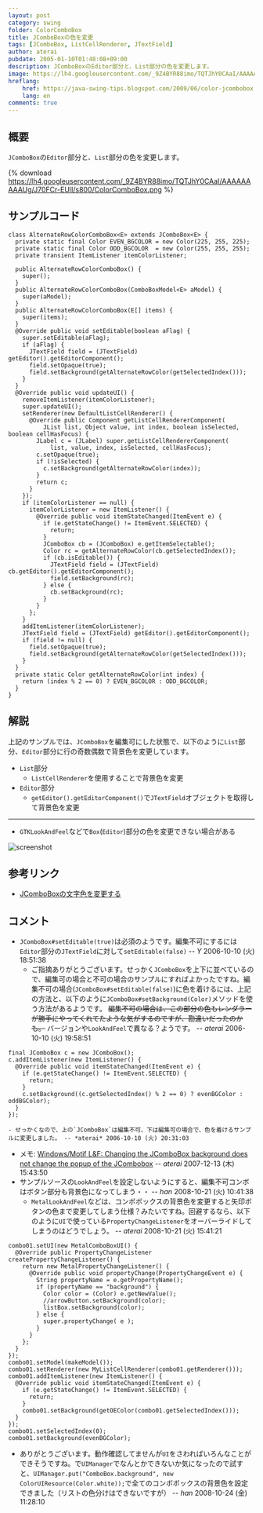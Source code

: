 ```yaml
---
layout: post
category: swing
folder: ColorComboBox
title: JComboBoxの色を変更
tags: [JComboBox, ListCellRenderer, JTextField]
author: aterai
pubdate: 2005-01-10T01:48:08+09:00
description: JComboBoxのEditor部分と、List部分の色を変更します。
image: https://lh4.googleusercontent.com/_9Z4BYR88imo/TQTJhY0CAaI/AAAAAAAAAUg/J70FCr-EUlI/s800/ColorComboBox.png
hreflang:
    href: https://java-swing-tips.blogspot.com/2009/06/color-jcombobox.html
    lang: en
comments: true
---
```

## 概要
`JComboBox`の`Editor`部分と、`List`部分の色を変更します。

{% download https://lh4.googleusercontent.com/_9Z4BYR88imo/TQTJhY0CAaI/AAAAAAAAAUg/J70FCr-EUlI/s800/ColorComboBox.png %}

## サンプルコード
<pre class="prettyprint"><code>class AlternateRowColorComboBox&lt;E&gt; extends JComboBox&lt;E&gt; {
  private static final Color EVEN_BGCOLOR = new Color(225, 255, 225);
  private static final Color ODD_BGCOLOR  = new Color(255, 255, 255);
  private transient ItemListener itemColorListener;

  public AlternateRowColorComboBox() {
    super();
  }
  public AlternateRowColorComboBox(ComboBoxModel&lt;E&gt; aModel) {
    super(aModel);
  }
  public AlternateRowColorComboBox(E[] items) {
    super(items);
  }
  @Override public void setEditable(boolean aFlag) {
    super.setEditable(aFlag);
    if (aFlag) {
      JTextField field = (JTextField) getEditor().getEditorComponent();
      field.setOpaque(true);
      field.setBackground(getAlternateRowColor(getSelectedIndex()));
    }
  }
  @Override public void updateUI() {
    removeItemListener(itemColorListener);
    super.updateUI();
    setRenderer(new DefaultListCellRenderer() {
      @Override public Component getListCellRendererComponent(
          JList list, Object value, int index, boolean isSelected, boolean cellHasFocus) {
        JLabel c = (JLabel) super.getListCellRendererComponent(
            list, value, index, isSelected, cellHasFocus);
        c.setOpaque(true);
        if (!isSelected) {
          c.setBackground(getAlternateRowColor(index));
        }
        return c;
      }
    });
    if (itemColorListener == null) {
      itemColorListener = new ItemListener() {
        @Override public void itemStateChanged(ItemEvent e) {
          if (e.getStateChange() != ItemEvent.SELECTED) {
            return;
          }
          JComboBox cb = (JComboBox) e.getItemSelectable();
          Color rc = getAlternateRowColor(cb.getSelectedIndex());
          if (cb.isEditable()) {
            JTextField field = (JTextField) cb.getEditor().getEditorComponent();
            field.setBackground(rc);
          } else {
            cb.setBackground(rc);
          }
        }
      };
    }
    addItemListener(itemColorListener);
    JTextField field = (JTextField) getEditor().getEditorComponent();
    if (field != null) {
      field.setOpaque(true);
      field.setBackground(getAlternateRowColor(getSelectedIndex()));
    }
  }
  private static Color getAlternateRowColor(int index) {
    return (index % 2 == 0) ? EVEN_BGCOLOR : ODD_BGCOLOR;
  }
}
</code></pre>

## 解説
上記のサンプルでは、`JComboBox`を編集可にした状態で、以下のように`List`部分、`Editor`部分に行の奇数偶数で背景色を変更しています。

- `List`部分
    - `ListCellRenderer`を使用することで背景色を変更
- `Editor`部分
    - `getEditor().getEditorComponent()`で`JTextField`オブジェクトを取得して背景色を変更

<!-- dummy comment line for breaking list -->

- - - -
- `GTKLookAndFeel`などで`Box`(`Editor`)部分の色を変更できない場合がある

<!-- dummy comment line for breaking list -->

![screenshot](https://lh3.googleusercontent.com/_9Z4BYR88imo/TQTJj4vDxSI/AAAAAAAAAUk/ZZtKylfc0k8/s800/ColorComboBox1.png)

## 参考リンク
- [JComboBoxの文字色を変更する](https://ateraimemo.com/Swing/ComboBoxForegroundColor.html)

<!-- dummy comment line for breaking list -->

## コメント
- `JComboBox#setEditable(true)`は必須のようです。編集不可にするには`Editor`部分の`JTextField`に対して`setEditable(false)` -- *Y* 2006-10-10 (火) 18:51:38
    - ご指摘ありがとうございます。せっかく`JComboBox`を上下に並べているので、編集可の場合と不可の場合のサンプルにすればよかったですね。編集不可の場合(`JComboBox#setEditable(false)`)に色を着けるには、上記の方法と、以下のように`JComboBox#setBackground(Color)`メソッドを使う方法があるようです。 ~~編集不可の場合は、この部分の色もレンダラーが勝手にやってくれてたような気がするのですが、勘違いだったのかも。~~ バージョンや`LookAndFeel`で異なる？ようです。 -- *aterai* 2006-10-10 (火) 19:58:51

<!-- dummy comment line for breaking list -->

<pre class="prettyprint"><code>final JComboBox c = new JComboBox();
c.addItemListener(new ItemListener() {
  @Override public void itemStateChanged(ItemEvent e) {
    if (e.getStateChange() != ItemEvent.SELECTED) {
      return;
    }
    c.setBackground((c.getSelectedIndex() % 2 == 0) ? evenBGColor : oddBGColor);
  }
});
</code></pre>

    - せっかくなので、上の`JComboBox`は編集不可、下は編集可の場合で、色を着けるサンプルに変更しました。 -- *aterai* 2006-10-10 (火) 20:31:03
- メモ: [Windows/Motif L&F: Changing the JComboBox background does not change the popup of the JCombobox](https://bugs.openjdk.java.net/browse/JDK-6367601) -- *aterai* 2007-12-13 (木) 15:43:50
- サンプルソースの`LookAndFeel`を設定しないようにすると、編集不可コンボはボタン部分も背景色になってしまう・・ -- *han* 2008-10-21 (火) 10:41:38
    - `MetalLookAndFeel`などは、コンボボックスの背景色を変更すると矢印ボタンの色まで変更してしまう仕様？みたいですね。回避するなら、以下のように`UI`で使っている`PropertyChangeListener`をオーバーライドしてしまうのはどうでしょう。 -- *aterai* 2008-10-21 (火) 15:41:21

<!-- dummy comment line for breaking list -->

<pre class="prettyprint"><code>combo01.setUI(new MetalComboBoxUI() {
  @Override public PropertyChangeListener createPropertyChangeListener() {
    return new MetalPropertyChangeListener() {
      @Override public void propertyChange(PropertyChangeEvent e) {
        String propertyName = e.getPropertyName();
        if (propertyName == "background") {
          Color color = (Color) e.getNewValue();
          //arrowButton.setBackground(color);
          listBox.setBackground(color);
        } else {
          super.propertyChange( e );
        }
      }
    };
  }
});
combo01.setModel(makeModel());
combo01.setRenderer(new MyListCellRenderer(combo01.getRenderer()));
combo01.addItemListener(new ItemListener() {
  @Override public void itemStateChanged(ItemEvent e) {
    if (e.getStateChange() != ItemEvent.SELECTED) {
      return;
    }
    combo01.setBackground(getOEColor(combo01.getSelectedIndex()));
  }
});
combo01.setSelectedIndex(0);
combo01.setBackground(evenBGColor);
</code></pre>

- ありがとうございます。動作確認してませんが`UI`をさわればいろんなことができそうですね。で`UIManager`でなんとかできないか気になったので試すと、`UIManager.put("ComboBox.background", new ColorUIResource(Color.white));`で全てのコンボボックスの背景色を設定できました（リストの色分けはできないですが） -- *han* 2008-10-24 (金) 11:28:10

<!-- dummy comment line for breaking list -->
